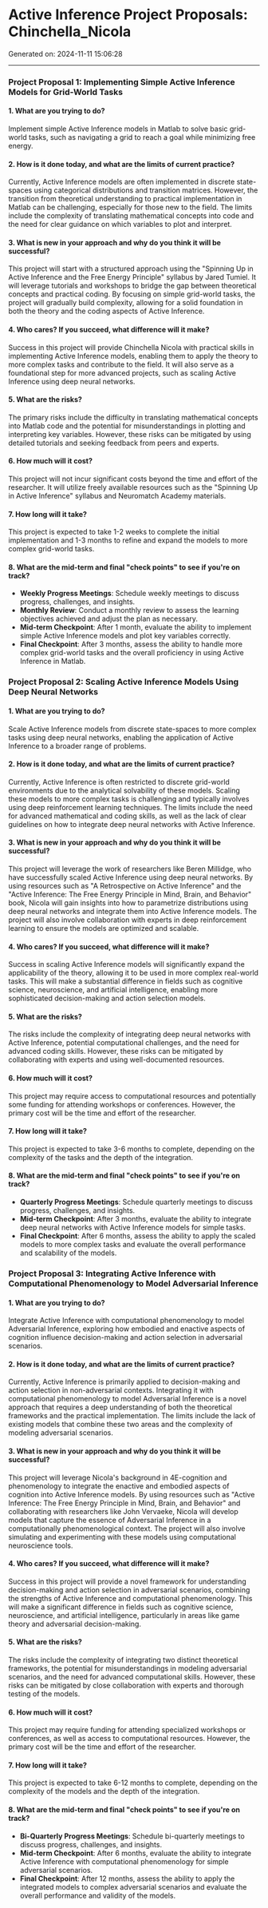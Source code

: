 # Active Inference Project Proposals: Chinchella_Nicola

Generated on: 2024-11-11 15:06:28

---

### Project Proposal 1: Implementing Simple Active Inference Models for Grid-World Tasks

#### 1. What are you trying to do?
Implement simple Active Inference models in Matlab to solve basic grid-world tasks, such as navigating a grid to reach a goal while minimizing free energy.

#### 2. How is it done today, and what are the limits of current practice?
Currently, Active Inference models are often implemented in discrete state-spaces using categorical distributions and transition matrices. However, the transition from theoretical understanding to practical implementation in Matlab can be challenging, especially for those new to the field. The limits include the complexity of translating mathematical concepts into code and the need for clear guidance on which variables to plot and interpret.

#### 3. What is new in your approach and why do you think it will be successful?
This project will start with a structured approach using the "Spinning Up in Active Inference and the Free Energy Principle" syllabus by Jared Tumiel. It will leverage tutorials and workshops to bridge the gap between theoretical concepts and practical coding. By focusing on simple grid-world tasks, the project will gradually build complexity, allowing for a solid foundation in both the theory and the coding aspects of Active Inference.

#### 4. Who cares? If you succeed, what difference will it make?
Success in this project will provide Chinchella Nicola with practical skills in implementing Active Inference models, enabling them to apply the theory to more complex tasks and contribute to the field. It will also serve as a foundational step for more advanced projects, such as scaling Active Inference using deep neural networks.

#### 5. What are the risks?
The primary risks include the difficulty in translating mathematical concepts into Matlab code and the potential for misunderstandings in plotting and interpreting key variables. However, these risks can be mitigated by using detailed tutorials and seeking feedback from peers and experts.

#### 6. How much will it cost?
This project will not incur significant costs beyond the time and effort of the researcher. It will utilize freely available resources such as the "Spinning Up in Active Inference" syllabus and Neuromatch Academy materials.

#### 7. How long will it take?
This project is expected to take 1-2 weeks to complete the initial implementation and 1-3 months to refine and expand the models to more complex grid-world tasks.

#### 8. What are the mid-term and final "check points" to see if you're on track?
- **Weekly Progress Meetings**: Schedule weekly meetings to discuss progress, challenges, and insights.
- **Monthly Review**: Conduct a monthly review to assess the learning objectives achieved and adjust the plan as necessary.
- **Mid-term Checkpoint**: After 1 month, evaluate the ability to implement simple Active Inference models and plot key variables correctly.
- **Final Checkpoint**: After 3 months, assess the ability to handle more complex grid-world tasks and the overall proficiency in using Active Inference in Matlab.

### Project Proposal 2: Scaling Active Inference Models Using Deep Neural Networks

#### 1. What are you trying to do?
Scale Active Inference models from discrete state-spaces to more complex tasks using deep neural networks, enabling the application of Active Inference to a broader range of problems.

#### 2. How is it done today, and what are the limits of current practice?
Currently, Active Inference is often restricted to discrete grid-world environments due to the analytical solvability of these models. Scaling these models to more complex tasks is challenging and typically involves using deep reinforcement learning techniques. The limits include the need for advanced mathematical and coding skills, as well as the lack of clear guidelines on how to integrate deep neural networks with Active Inference.

#### 3. What is new in your approach and why do you think it will be successful?
This project will leverage the work of researchers like Beren Millidge, who have successfully scaled Active Inference using deep neural networks. By using resources such as "A Retrospective on Active Inference" and the "Active Inference: The Free Energy Principle in Mind, Brain, and Behavior" book, Nicola will gain insights into how to parametrize distributions using deep neural networks and integrate them into Active Inference models. The project will also involve collaboration with experts in deep reinforcement learning to ensure the models are optimized and scalable.

#### 4. Who cares? If you succeed, what difference will it make?
Success in scaling Active Inference models will significantly expand the applicability of the theory, allowing it to be used in more complex real-world tasks. This will make a substantial difference in fields such as cognitive science, neuroscience, and artificial intelligence, enabling more sophisticated decision-making and action selection models.

#### 5. What are the risks?
The risks include the complexity of integrating deep neural networks with Active Inference, potential computational challenges, and the need for advanced coding skills. However, these risks can be mitigated by collaborating with experts and using well-documented resources.

#### 6. How much will it cost?
This project may require access to computational resources and potentially some funding for attending workshops or conferences. However, the primary cost will be the time and effort of the researcher.

#### 7. How long will it take?
This project is expected to take 3-6 months to complete, depending on the complexity of the tasks and the depth of the integration.

#### 8. What are the mid-term and final "check points" to see if you're on track?
- **Quarterly Progress Meetings**: Schedule quarterly meetings to discuss progress, challenges, and insights.
- **Mid-term Checkpoint**: After 3 months, evaluate the ability to integrate deep neural networks with Active Inference models for simple tasks.
- **Final Checkpoint**: After 6 months, assess the ability to apply the scaled models to more complex tasks and evaluate the overall performance and scalability of the models.

### Project Proposal 3: Integrating Active Inference with Computational Phenomenology to Model Adversarial Inference

#### 1. What are you trying to do?
Integrate Active Inference with computational phenomenology to model Adversarial Inference, exploring how embodied and enactive aspects of cognition influence decision-making and action selection in adversarial scenarios.

#### 2. How is it done today, and what are the limits of current practice?
Currently, Active Inference is primarily applied to decision-making and action selection in non-adversarial contexts. Integrating it with computational phenomenology to model Adversarial Inference is a novel approach that requires a deep understanding of both the theoretical frameworks and the practical implementation. The limits include the lack of existing models that combine these two areas and the complexity of modeling adversarial scenarios.

#### 3. What is new in your approach and why do you think it will be successful?
This project will leverage Nicola's background in 4E-cognition and phenomenology to integrate the enactive and embodied aspects of cognition into Active Inference models. By using resources such as "Active Inference: The Free Energy Principle in Mind, Brain, and Behavior" and collaborating with researchers like John Vervaeke, Nicola will develop models that capture the essence of Adversarial Inference in a computationally phenomenological context. The project will also involve simulating and experimenting with these models using computational neuroscience tools.

#### 4. Who cares? If you succeed, what difference will it make?
Success in this project will provide a novel framework for understanding decision-making and action selection in adversarial scenarios, combining the strengths of Active Inference and computational phenomenology. This will make a significant difference in fields such as cognitive science, neuroscience, and artificial intelligence, particularly in areas like game theory and adversarial decision-making.

#### 5. What are the risks?
The risks include the complexity of integrating two distinct theoretical frameworks, the potential for misunderstandings in modeling adversarial scenarios, and the need for advanced computational skills. However, these risks can be mitigated by close collaboration with experts and thorough testing of the models.

#### 6. How much will it cost?
This project may require funding for attending specialized workshops or conferences, as well as access to computational resources. However, the primary cost will be the time and effort of the researcher.

#### 7. How long will it take?
This project is expected to take 6-12 months to complete, depending on the complexity of the models and the depth of the integration.

#### 8. What are the mid-term and final "check points" to see if you're on track?
- **Bi-Quarterly Progress Meetings**: Schedule bi-quarterly meetings to discuss progress, challenges, and insights.
- **Mid-term Checkpoint**: After 6 months, evaluate the ability to integrate Active Inference with computational phenomenology for simple adversarial scenarios.
- **Final Checkpoint**: After 12 months, assess the ability to apply the integrated models to complex adversarial scenarios and evaluate the overall performance and validity of the models.